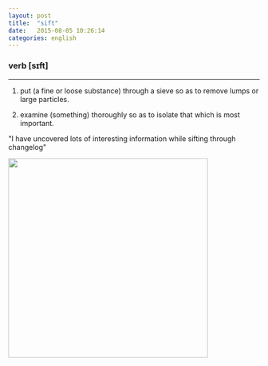 ```yaml
---
layout: post
title:  "sift"
date:   2015-08-05 10:26:14
categories: english
---
```

### verb [sɪft]
-----------
1. put (a fine or loose substance) through a sieve so as to remove lumps or large particles.

2. examine (something) thoroughly so as to isolate that which is most important.

"I have uncovered lots of interesting information while sifting through changelog"

<img width='400' src="http://static.americastestkitchenfeed.com/wp-content/uploads/2011/12/STP_AngelFoodCake_SiftFlour-574x383.jpg"/>

